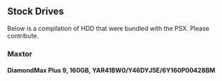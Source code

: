 ## Stock Drives
Below is a compilation of HDD that were bundled with the PSX. Please contribute.

### Maxtor
#### DiamondMax Plus 9, 160GB, YAR41BW0/Y46DYJ5E/6Y160P00428BM
